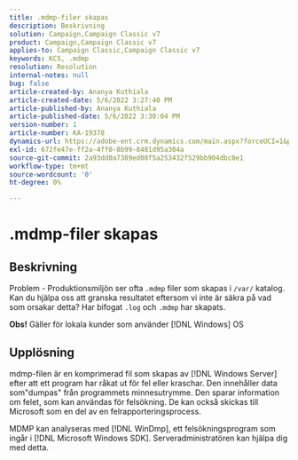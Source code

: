 ```yaml
---
title: .mdmp-filer skapas
description: Beskrivning
solution: Campaign,Campaign Classic v7
product: Campaign,Campaign Classic v7
applies-to: Campaign Classic,Campaign Classic v7
keywords: KCS, .mdmp
resolution: Resolution
internal-notes: null
bug: false
article-created-by: Ananya Kuthiala
article-created-date: 5/6/2022 3:27:40 PM
article-published-by: Ananya Kuthiala
article-published-date: 5/6/2022 3:30:04 PM
version-number: 1
article-number: KA-19378
dynamics-url: https://adobe-ent.crm.dynamics.com/main.aspx?forceUCI=1&pagetype=entityrecord&etn=knowledgearticle&id=9830300e-51cd-ec11-a7b5-6045bd00dca1
exl-id: 672fe47e-ff2a-4ff0-8b99-8481d95a304a
source-git-commit: 2a93dd0a7389ed08f5a253432f529bb904dbc0e1
workflow-type: tm+mt
source-wordcount: '0'
ht-degree: 0%

---
```


# .mdmp-filer skapas

## Beskrivning

Problem - Produktionsmiljön ser ofta `.mdmp` filer som skapas i `/var/` katalog. Kan du hjälpa oss att granska resultatet eftersom vi inte är säkra på vad som orsakar detta? Har bifogat `.log` och `.mdmp` har skapats.

<b>Obs!</b> Gäller för lokala kunder som använder [!DNL Windows] OS



## Upplösning


mdmp-filen är en komprimerad fil som skapas av [!DNL Windows Server] efter att ett program har råkat ut för fel eller kraschar. Den innehåller data som&quot;dumpas&quot; från programmets minnesutrymme. Den sparar information om felet, som kan användas för felsökning. De kan också skickas till Microsoft som en del av en felrapporteringsprocess.

MDMP kan analyseras med [!DNL WinDmp], ett felsökningsprogram som ingår i [!DNL Microsoft Windows SDK]. Serveradministratören kan hjälpa dig med detta.
